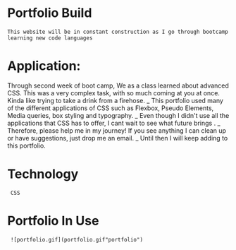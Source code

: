 # Portfolio Build
    This website will be in constant construction as I go through bootcamp learning new code languages

# Application:
   Through second week of boot camp, We as a class learned about advanced CSS.  This was a very complex task, with so much coming at you  at once.  Kinda like trying to take a drink from a firehose.
   _
   This portfolio used many of the different applications of CSS such as Flexbox, Pseudo Elements, Media queries, box styling and typography.
   _
   Even though I didn't use all the applications that CSS has to offer, I cant wait to see what future brings .
   _
   Therefore, please help me in my journey! If you see anything I can clean up or have suggestions, just drop me an email.
   _
   Until then I will keep adding to this portfolio.

   # Technology
     CSS

   # Portfolio In Use
     ![portfolio.gif](portfolio.gif"portfolio")

